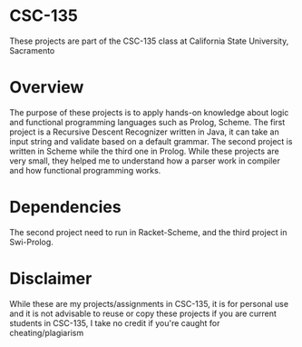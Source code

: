 # CSC-135

These projects are part of the CSC-135 class at California State University, Sacramento

# Overview

The purpose of these projects is to apply hands-on knowledge about logic and functional programming languages such as Prolog, Scheme. The first project is a Recursive Descent Recognizer written in Java, it can take an input string and validate based on a default grammar. The second project is written in Scheme while the third one in Prolog. While these projects are very small, they helped me to understand how a parser work in compiler and how functional programming works.

# Dependencies

The second project need to run in Racket-Scheme, and the third project in Swi-Prolog.

# Disclaimer

While these are my projects/assignments in CSC-135, it is for personal use and it is not advisable to reuse or copy these projects if you are current students in CSC-135, I take no credit if you're caught for cheating/plagiarism
